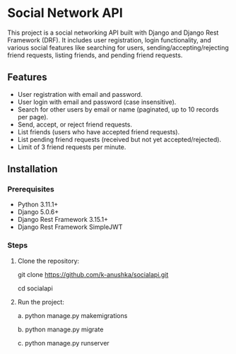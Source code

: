# Social Network API

This project is a social networking API built with Django and Django Rest Framework (DRF). It includes user registration, login functionality, and various social features like searching for users, sending/accepting/rejecting friend requests, listing friends, and pending friend requests.

## Features

- User registration with email and password.
- User login with email and password (case insensitive).
- Search for other users by email or name (paginated, up to 10 records per page).
- Send, accept, or reject friend requests.
- List friends (users who have accepted friend requests).
- List pending friend requests (received but not yet accepted/rejected).
- Limit of 3 friend requests per minute.

## Installation

### Prerequisites

- Python 3.11.1+
- Django 5.0.6+
- Django Rest Framework 3.15.1+
- Django Rest Framework SimpleJWT

### Steps

1. Clone the repository:

   git clone  https://github.com/k-anushka/socialapi.git
   
   cd socialapi

3. Run the project:

     a. python manage.py makemigrations
     
     b. python manage.py migrate
     
     c. python manage.py runserver


